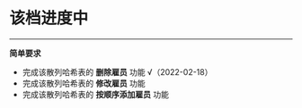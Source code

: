 # 该档进度中

***

**简单要求**
* 完成该散列哈希表的 **删除雇员** 功能 √（2022-02-18）
* 完成该散列哈希表的 **修改雇员** 功能
* 完成该散列哈希表的 **按顺序添加雇员** 功能